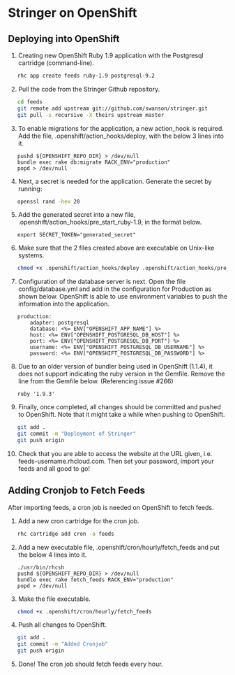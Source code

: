 Stringer on OpenShift
========================

Deploying into OpenShift
------------------------

1. Creating new OpenShift Ruby 1.9 application with the Postgresql cartridge (command-line).

 ```sh
    rhc app create feeds ruby-1.9 postgresql-9.2
 ```

2. Pull the code from the Stringer Github repository.

 ```sh
	cd feeds
	git remote add upstream git://github.com/swanson/stringer.git
	git pull -s recursive -X theirs upstream master
 ```

3. To enable migrations for the application, a new action_hook is required. Add the file, .openshift/action_hooks/deploy,  with the below 3 lines into it.

 ```
	pushd ${OPENSHIFT_REPO_DIR} > /dev/null
	bundle exec rake db:migrate RACK_ENV="production"
	popd > /dev/null
 ```

4. Next, a secret is needed for the application. Generate the secret by running:

 ```sh
    openssl rand -hex 20
 ```

5. Add the generated secret into a new file, .openshift/action_hooks/pre_start_ruby-1.9, in the format below.

 ```
    export SECRET_TOKEN="generated_secret"
 ```

6. Make sure that the 2 files created above are executable on Unix-like systems.

 ```sh
    chmod +x .openshift/action_hooks/deploy .openshift/action_hooks/pre_start_ruby-1.9
 ```

7. Configuration of the database server is next. Open the file config/database.yml and add in the configuration for Production as shown below. OpenShift is able to use environment variables to push the information into the application.

 ```
	production:
		adapter: postgresql
		database: <%= ENV["OPENSHIFT_APP_NAME"] %>
		host: <%= ENV["OPENSHIFT_POSTGRESQL_DB_HOST"] %>
		port: <%= ENV["OPENSHIFT_POSTGRESQL_DB_PORT"] %>
		username: <%= ENV["OPENSHIFT_POSTGRESQL_DB_USERNAME"] %>
		password: <%= ENV["OPENSHIFT_POSTGRESQL_DB_PASSWORD"] %> 
 ```

8. Due to an older version of bundler being used in OpenShift (1.1.4), it does not support indicating the ruby version in the Gemfile. Remove the line from the Gemfile below. (Referencing issue #266)

 ```
    ruby '1.9.3'
 ```

9. Finally, once completed, all changes should be committed and pushed to OpenShift. Note that it might take a while when pushing to OpenShift.

 ```sh
	git add .
	git commit -m "Deployment of Stringer"
	git push origin
 ```

10. Check that you are able to access the website at the URL given, i.e. feeds-username.rhcloud.com. Then set your password, import your feeds and all good to go!


Adding Cronjob to Fetch Feeds
-----------------------------

After importing feeds, a cron job is needed on OpenShift to fetch feeds. 

1. Add a new cron cartridge for the cron job.

 ```sh
    rhc cartridge add cron -a feeds
 ```

2. Add a new executable file, .openshift/cron/hourly/fetch_feeds and put the below 4 lines into it. 

 ```
	./usr/bin/rhcsh
	pushd ${OPENSHIFT_REPO_DIR} > /dev/null
	bundle exec rake fetch_feeds RACK_ENV="production"
	popd > /dev/null
 ```

3. Make the file executable.

 ```sh
    chmod +x .openshift/cron/hourly/fetch_feeds
 ```

4. Push all changes to OpenShift.

 ```sh
	git add .
	git commit -m "Added Cronjob"
	git push origin
 ```

5. Done! The cron job should fetch feeds every hour.
